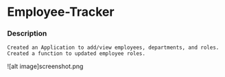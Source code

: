 # Employee-Tracker



### Description 

    Created an Application to add/view employees, departments, and roles. Created a function to updated employee roles. 


![alt image]screenshot.png
